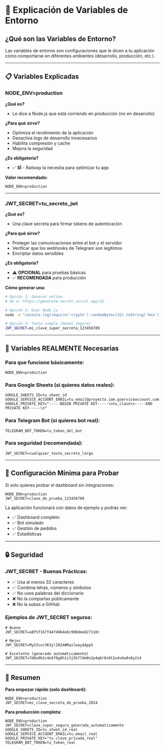# 🔧 Explicación de Variables de Entorno

## ¿Qué son las Variables de Entorno?

Las variables de entorno son configuraciones que le dicen a tu aplicación cómo comportarse en diferentes ambientes (desarrollo, producción, etc.).

---

## 📋 Variables Explicadas

### **NODE_ENV=production**
**¿Qué es?**
- Le dice a Node.js que está corriendo en producción (no en desarrollo)

**¿Para qué sirve?**
- Optimiza el rendimiento de la aplicación
- Desactiva logs de desarrollo innecesarios
- Habilita compresión y cache
- Mejora la seguridad

**¿Es obligatoria?**
- ✅ **SÍ** - Railway la necesita para optimizar tu app

**Valor recomendado:**
```env
NODE_ENV=production
```

---

### **JWT_SECRET=tu_secreto_jwt**
**¿Qué es?**
- Una clave secreta para firmar tokens de autenticación

**¿Para qué sirve?**
- Proteger las comunicaciones entre el bot y el servidor
- Verificar que los webhooks de Telegram son legítimos
- Encriptar datos sensibles

**¿Es obligatoria?**
- ⚠️ **OPCIONAL** para pruebas básicas
- ✅ **RECOMENDADA** para producción

**Cómo generar una:**
```bash
# Opción 1: Generar online
# Ve a: https://generate-secret.vercel.app/32

# Opción 2: Usar Node.js
node -e "console.log(require('crypto').randomBytes(32).toString('hex'))"

# Opción 3: Texto simple (menos seguro)
JWT_SECRET=mi_clave_super_secreta_123456789
```

---

## 🎯 Variables REALMENTE Necesarias

### **Para que funcione básicamente:**
```env
NODE_ENV=production
```

### **Para Google Sheets (si quieres datos reales):**
```env
GOOGLE_SHEETS_ID=tu_sheet_id
GOOGLE_SERVICE_ACCOUNT_EMAIL=tu_email@proyecto.iam.gserviceaccount.com
GOOGLE_PRIVATE_KEY="-----BEGIN PRIVATE KEY-----\ntu_clave\n-----END PRIVATE KEY-----\n"
```

### **Para Telegram Bot (si quieres bot real):**
```env
TELEGRAM_BOT_TOKEN=tu_token_del_bot
```

### **Para seguridad (recomendada):**
```env
JWT_SECRET=cualquier_texto_secreto_largo
```

---

## 🚀 Configuración Mínima para Probar

Si solo quieres probar el dashboard sin integraciones:

```env
NODE_ENV=production
JWT_SECRET=clave_de_prueba_123456789
```

La aplicación funcionará con datos de ejemplo y podrás ver:
- ✅ Dashboard completo
- ✅ Bot simulado
- ✅ Gestión de pedidos
- ✅ Estadísticas

---

## 🔒 Seguridad

### **JWT_SECRET - Buenas Prácticas:**
- ✅ Usa al menos 32 caracteres
- ✅ Combina letras, números y símbolos
- ✅ No uses palabras del diccionario
- ❌ No la compartas públicamente
- ❌ No la subas a GitHub

### **Ejemplos de JWT_SECRET seguros:**
```env
# Bueno
JWT_SECRET=a8f5f167f44f4964e6c998dee827110c

# Mejor
JWT_SECRET=MyS3cur3K3y!2024#Railway$App%

# Excelente (generado automáticamente)
JWT_SECRET=7d8a9b2c4e5f6g8h1i3j5k7l9m0n2p4q6r8s0t2u4v6w8x0y2z4
```

---

## 🎯 Resumen

**Para empezar rápido (solo dashboard):**
```env
NODE_ENV=production
JWT_SECRET=mi_clave_secreta_de_prueba_2024
```

**Para producción completa:**
```env
NODE_ENV=production
JWT_SECRET=clave_super_segura_generada_automaticamente
GOOGLE_SHEETS_ID=tu_sheet_id_real
GOOGLE_SERVICE_ACCOUNT_EMAIL=tu_email_real
GOOGLE_PRIVATE_KEY="tu_clave_privada_real"
TELEGRAM_BOT_TOKEN=tu_token_real
```